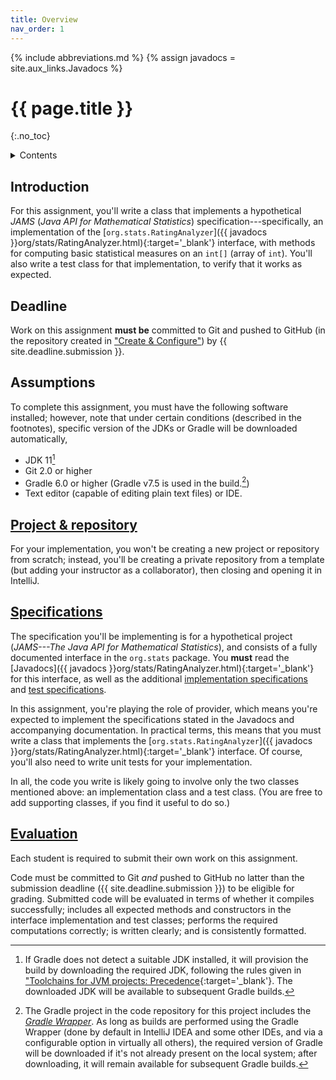 ```yaml
---
title: Overview
nav_order: 1
---
```


{% include abbreviations.md %}
{% assign javadocs = site.aux_links.Javadocs %}

# {{ page.title }}
{:.no_toc}

<details markdown="block">
  <summary>Contents</summary>
* TOC
{:toc}
</details>

## Introduction

For this assignment, you'll write a class that implements a hypothetical _JAMS_ (_Java API for Mathematical Statistics_) specification---specifically, an implementation of the [`org.stats.RatingAnalyzer`]({{ javadocs }}org/stats/RatingAnalyzer.html){:target='_blank'} interface, with methods for computing basic statistical measures on an `int[]` (array of `int`). You'll also write a test class for that implementation, to verify that it works as expected.

## Deadline

Work on this assignment **must be** committed to Git and pushed to GitHub (in the repository created in ["Create & Configure"](project-repository/template.md)) by {{ site.deadline.submission }}.

## Assumptions

To complete this assignment, you must have the following software installed; however, note that under certain conditions (described in the footnotes), specific version of the JDKs or Gradle will be downloaded automatically,

* JDK 11[^jdk-version]
* Git 2.0 or higher
* Gradle 6.0 or higher (Gradle v7.5 is used in the build.[^gradle-version])
* Text editor (capable of editing plain text files) or IDE.

[^jdk-version]: If Gradle does not detect a suitable JDK installed, it will provision the build by downloading the required JDK, following the rules given in ["Toolchains for JVM projects: Precedence](https://docs.gradle.org/current/userguide/toolchains.html#sec:precedence){:target='_blank'}. The downloaded JDK will be available to subsequent Gradle builds.

[^gradle-version]: The Gradle project in the code repository for this project includes the [_Gradle Wrapper_](https://docs.gradle.org/current/userguide/gradle_wrapper.html). As long as builds are performed using the Gradle Wrapper (done by default in IntelliJ IDEA and some other IDEs, and via a configurable option in virtually all others), the required version of Gradle will be downloaded if it's not already present on the local system; after downloading, it will remain available for subsequent Gradle builds. 

## [Project & repository](project-repository/)

For your implementation, you won't be creating a new project or repository from scratch; instead, you'll be creating a private repository from a template (but adding your instructor as a collaborator), then closing and opening it in IntelliJ. 

## [Specifications](specifications/)

The specification you'll be implementing is for a hypothetical project (_JAMS---The Java API for Mathematical Statistics_), and consists of a fully documented interface in the `org.stats` package. You **must** read the [Javadocs]({{ javadocs }}org/stats/RatingAnalyzer.html){:target='_blank'} for this interface, as well as the additional [implementation specifications](specifications/implementation.md) and [test specifications](specifications/tests.md). 

In this assignment, you're playing the role of provider, which means you're expected to implement the specifications stated in the Javadocs and accompanying documentation. In practical terms, this means that you must write a class that implements the [`org.stats.RatingAnalyzer`]({{ javadocs }}org/stats/RatingAnalyzer.html){:target='_blank'} interface. Of course, you'll also need to write unit tests for your implementation.

In all, the code you write is likely going to involve only the two classes mentioned above: an implementation class and a test class. (You are free to add supporting classes, if you find it useful to do so.)

## [Evaluation](evaluation/)

Each student is required to submit their own work on this assignment.

Code must be committed to Git _and_ pushed to GitHub no latter than the submission deadline ({{ site.deadline.submission }}) to be eligible for grading. Submitted code will be evaluated in terms of whether it compiles successfully; includes all expected methods and constructors in the interface implementation and test classes; performs the required computations correctly; is written clearly; and is consistently formatted. 
